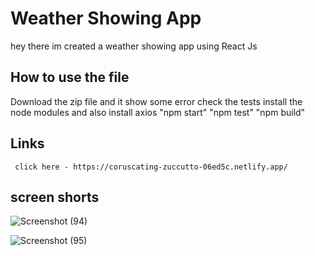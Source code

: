 # Weather Showing App

   hey there im created a weather showing app using React Js

## How to use the file 

   Download the zip file
   and it show some error 
   check the tests
   install the node modules
   and also install axios 
   "npm start"
   "npm test"
   "npm build"

## Links

     click here - https://coruscating-zuccutto-06ed5c.netlify.app/
   
## screen shorts

   ![Screenshot (94)](https://github.com/Santosaran/Weather-app/assets/113179649/84801482-e041-421b-8e0c-f07fa41aa5e0)

   ![Screenshot (95)](https://github.com/Santosaran/Weather-app/assets/113179649/b0724248-829a-41d8-adc4-55fed061b430)
